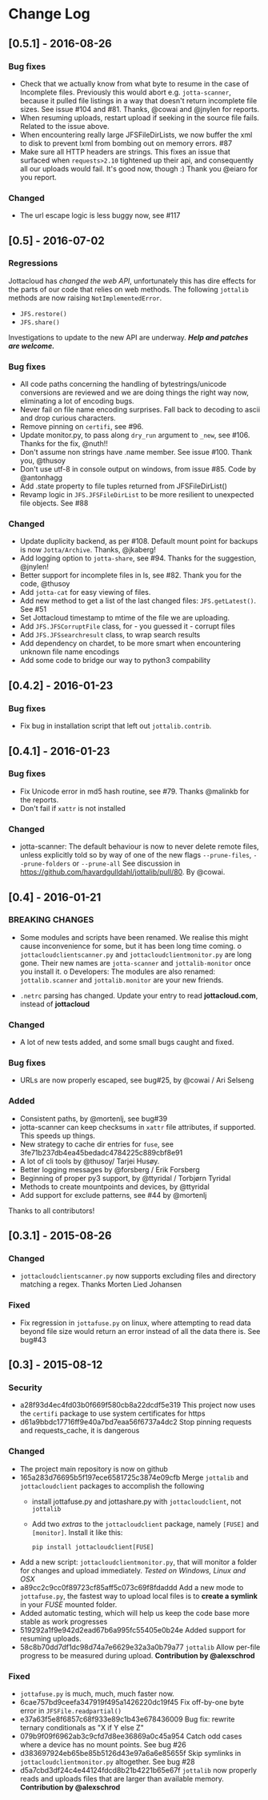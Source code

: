 # Change Log

## [0.5.1] - 2016-08-26

### Bug fixes

- Check that we actually know from what byte to resume in the case of Incomplete files. Previously this would abort e.g. `jotta-scanner`, because it pulled file listings in a way that doesn't return incomplete file sizes. See issue #104 and #81. Thanks, @cowai and @jnylen for reports.
- When resuming uploads, restart upload if seeking in the source file fails. Related to the issue above.
- When encountering really large JFSFileDirLists, we now buffer the xml to disk to prevent lxml from bombing out on memory errors. #87
- Make sure all HTTP headers are strings. This fixes an issue that surfaced when `requests>2.10` tightened up their api, and consequently all our uploads would fail. It's good now, though :) Thank you @eiaro for you report.


### Changed

- The url escape logic is less buggy now, see #117


## [0.5] - 2016-07-02

### Regressions

Jottacloud has *changed the web API*, unfortunately this has dire effects for
the parts of our code that relies on web methods. The following `jottalib` methods are now
raising `NotImplementedError`.


- `JFS.restore()`
- `JFS.share()`


Investigations to update to the new API are underway. ***Help and patches are welcome.***


### Bug fixes

- All code paths concerning the handling of bytestrings/unicode conversions are reviewed and we are doing things the right way now, eliminating a lot of encoding bugs.
- Never fail on file name encoding surprises. Fall back to decoding to ascii and drop curious characters.
- Remove pinning on `certifi`, see #96.
- Update monitor.py, to pass along `dry_run` argument to `_new`, see #106. Thanks for the fix, @nuth!!
- Don't assume non strings have .name member. See issue #100. Thank you, @thusoy
- Don't use utf-8 in console output on windows, from issue #85. Code by @antonhagg
- Add .state property to file tuples returned from JFSFileDirList()
- Revamp logic in `JFS.JFSFileDirList` to be more resilient to unexpected file objects. See #88


### Changed

- Update duplicity backend, as per #108. Default mount point for backups is now `Jotta/Archive`. Thanks, @jkaberg!
- Add logging option to `jotta-share`, see #94. Thanks for the suggestion, @jnylen!
- Better support for incomplete files in ls, see #82. Thank you for the code, @thusoy
- Add `jotta-cat` for easy viewing of files.
- Add new method to get a list of the last changed files: `JFS.getLatest()`. See #51
- Set Jottacloud timestamp to mtime of the file we are uploading.
- Add `JFS.JFSCorruptFile` class, for - you guessed it - corrupt files
- Add `JFS.JFSsearchresult` class, to wrap search results
- Add dependency on chardet, to be more smart when encountering unknown file name encodings
- Add some code to bridge our way to python3 compability


## [0.4.2] - 2016-01-23

### Bug fixes

- Fix bug in installation script that left out `jottalib.contrib`.

## [0.4.1] - 2016-01-23

### Bug fixes

- Fix Unicode error in md5 hash routine, see #79. Thanks @malinkb for the reports.
- Don't fail if `xattr` is not installed

### Changed

- jotta-scanner: The default behaviour is now to never delete remote files, unless explicitly told so
                 by way of one of the new flags `--prune-files`, `--prune-folders` or `--prune-all`
                 See discussion in https://github.com/havardgulldahl/jottalib/pull/80. By @cowai.


## [0.4] - 2016-01-21

### BREAKING CHANGES

- Some modules and scripts have been renamed. We realise this might cause inconvenience for some, but it has been long time coming.
    o `jottacloudclientscanner.py` and `jottacloudclientmonitor.py` are long gone. Their new names are `jotta-scanner` and `jottalib-monitor` once you install it.
    o Developers: The modules are also renamed: `jottalib.scanner` and `jottalib.monitor` are your new friends.

- `.netrc` parsing has changed. Update your entry to read **jottacloud.com**, instead of **jottacloud**


### Changed

- A lot of new tests added, and some small bugs caught and fixed.

### Bug fixes

- URLs are now properly escaped, see bug#25, by @cowai / Ari Selseng

### Added

- Consistent paths, by @mortenlj, see bug#39
- jotta-scanner can keep checksums in `xattr` file attributes, if supported. This speeds up things.
- New strategy to cache dir entries for `fuse`, see 3fe71b237db4ea45bedadc4784225c889cbf8e91
- A lot of cli tools by @thusoy/ Tarjei Husøy.
- Better logging messages by @forsberg  / Erik Forsberg
- Beginning of proper py3 support, by @ttyridal / Torbjørn Tyridal
- Methods to create mountpoints and devices, by @ttyridal
- Add support for exclude patterns, see #44 by @mortenlj


Thanks to all contributors!

## [0.3.1] - 2015-08-26

### Changed

- `jottacloudclientscanner.py` now supports excluding files and directory matching a regex. Thanks Morten Lied Johansen

### Fixed

- Fix regression in `jottafuse.py` on linux, where attempting to read data beyond file size would return an error instead of all the data there is. See bug#43




## [0.3] - 2015-08-12


### Security

- a28f93d4ec4fd03b0f669f580cb8a22dcdf5e319 This project now uses the `certifi` package to use system certificates for https
- d61a9bbdc17716ff9e40a7bd7eaa56f6737a4dc2 Stop pinning requests and requests_cache, it is dangerous


### Changed

- The project main repository is now on github
- 165a283d76695b5f197ece6581725c3874e09cfb Merge `jottalib` and `jottacloudclient` packages to accomplish the following
  - install jottafuse.py and jottashare.py with `jottacloudclient`, not `jottalib`
  - Add two *extras* to the `jottacloudclient` package, namely `[FUSE]` and `[monitor]`. Install it like this:

        pip install jottacloudclient[FUSE]

- Add a new script: `jottacloudclientmonitor.py`, that will monitor a folder for changes and upload immediately. *Tested on Windows, Linux and OSX*
- a89cc2c9cc0f89723cf85aff5c073c69f8fdaddd Add a new mode to `jottafuse.py`, the fastest way to upload local files is to **create a symlink** in your *FUSE* mounted folder.
- Added automatic testing, which will help us keep the code base more stable as work progresses
- 519292a1f9e942d2ead67b6a995fc55405e0b24e Added support for resuming uploads.
- 58c8b70dd7df1dc98d74a7e6629e32a3a0b79a77 `jottalib` Allow per-file progress to be measured during upload. **Contribution by @alexschrod**

### Fixed
- `jottafuse.py` is much, much, much faster now.
- 6cae757bd9ceefa347919f495a1426220dc19f45 Fix off-by-one byte error in `JFSFile.readpartial()`
- e37a63f5e8f6857c68f933e89c1b43e678436009 Bug fix: rewrite ternary conditionals as "X if Y else Z"
- 079b9f09f6962ab3c9cfd7d8ee36869a0c45a954 Catch odd cases where a device has no mount points. See bug #26
- d383697924eb65be85b5126d43e97a6a6e85655f Skip symlinks in `jottacloudclientmonitor.py` altogether. See bug #28
- d5a7cbd3df24c4e44124fdcd8b21b4221b65e67f `jottalib` now properly reads and uploads files that are larger than available memory. **Contribution by @alexschrod**

